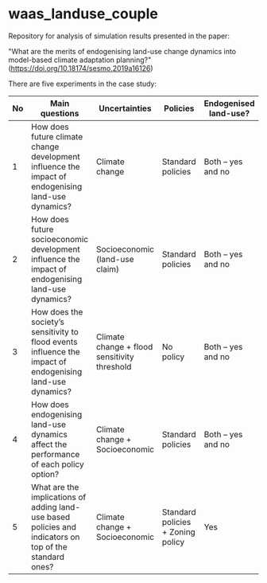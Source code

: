 # waas_landuse_couple
Repository for analysis of simulation results presented in the paper:

"What are the merits of endogenising land-use change dynamics into model-based climate adaptation planning?"
(https://doi.org/10.18174/sesmo.2019a16126)

There are five experiments in the case study:

| No  | Main questions | Uncertainties | Policies | Endogenised land-use? |
| ------------- | ------------- | ------------- | ------------- | ------------- |
| 1  | How does future climate change development influence the impact of endogenising land-use dynamics? | Climate change | Standard policies | Both – yes and no |
| 2  | How does future socioeconomic development influence the impact of endogenising land-use dynamics? | Socioeconomic (land-use claim) | Standard policies | Both – yes and no |
| 3  | How does the society’s sensitivity to flood events influence the impact of endogenising land-use dynamics? | Climate change + flood sensitivity threshold | No policy | Both – yes and no |
| 4  | How does endogenising land-use dynamics affect the performance of each policy option? | Climate change + Socioeconomic | Standard policies | Both – yes and no |
| 5  | What are the implications of adding land-use based policies and indicators on top of the standard ones? | Climate change + Socioeconomic | Standard policies + Zoning policy | Yes |
